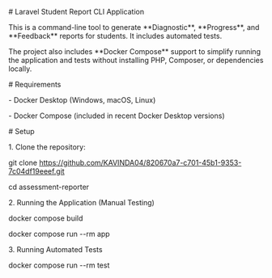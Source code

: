 \# Laravel Student Report CLI Application



This is a command-line tool to generate \*\*Diagnostic\*\*, \*\*Progress\*\*, and \*\*Feedback\*\* reports for students. It includes automated tests.



The project also includes \*\*Docker Compose\*\* support to simplify running the application and tests without installing PHP, Composer, or dependencies locally.



\# Requirements



\- Docker Desktop (Windows, macOS, Linux)

\- Docker Compose (included in recent Docker Desktop versions)



\# Setup



1\. Clone the repository:



git clone https://github.com/KAVINDA04/820670a7-c701-45b1-9353-7c04df19eeef.git

cd assessment-reporter



2\. Running the Application (Manual Testing)



docker compose build

docker compose run --rm app



3\. Running Automated Tests



docker compose run --rm test

